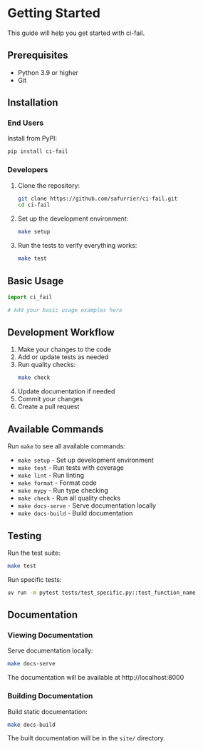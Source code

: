 # Getting Started

This guide will help you get started with ci-fail.

## Prerequisites

- Python 3.9 or higher
- Git

## Installation

### End Users

Install from PyPI:
```bash
pip install ci-fail
```

### Developers

1. Clone the repository:
   ```bash
   git clone https://github.com/safurrier/ci-fail.git
   cd ci-fail
   ```

2. Set up the development environment:
   ```bash
   make setup
   ```

3. Run the tests to verify everything works:
   ```bash
   make test
   ```

## Basic Usage

```python
import ci_fail

# Add your basic usage examples here
```

## Development Workflow

1. Make your changes to the code
2. Add or update tests as needed
3. Run quality checks:
   ```bash
   make check
   ```
4. Update documentation if needed
5. Commit your changes
6. Create a pull request

## Available Commands

Run `make` to see all available commands:

- `make setup` - Set up development environment
- `make test` - Run tests with coverage
- `make lint` - Run linting
- `make format` - Format code
- `make mypy` - Run type checking
- `make check` - Run all quality checks
- `make docs-serve` - Serve documentation locally
- `make docs-build` - Build documentation

## Testing

Run the test suite:
```bash
make test
```

Run specific tests:
```bash
uv run -m pytest tests/test_specific.py::test_function_name
```

## Documentation

### Viewing Documentation

Serve documentation locally:
```bash
make docs-serve
```

The documentation will be available at http://localhost:8000

### Building Documentation

Build static documentation:
```bash
make docs-build
```

The built documentation will be in the `site/` directory.